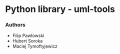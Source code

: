 # Python library - uml-tools

### Authors
- Filip Pawłowski
- Hubert Soroka
- Maciej Tymoftyjewicz

